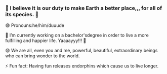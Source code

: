 ### 🐬 I believe it is our duty to make Earth a better place,,, for all of its species. 🐳

😄 Pronouns:he/him/duuude 

🔭 I’m currently working on a bachelor'sdegree in order to live a more fulfilling and happier life. Yaaaayyy!!! 👯 

😄 We are all, even you and me, powerful, beautiful, extraordinary beings who can bring wonder to the world.


 ⚡ Fun fact: Having fun releases endorphins which cause us to live longer.

<!--
**tommytoyou/tommytoyou** is a ✨ _special_ ✨ repository because its `README.md` (this file) appears on your GitHub profile.

Here are some ideas to get you started:

- 🔭 I’m currently working on ...
- 🌱 I’m currently learning ...
- 👯 I’m looking to collaborate on ...
- 🤔 I’m looking for help with ...
- 💬 Ask me about ...
- 📫 How to reach me: ...
- 😄 Pronouns: ...
- ⚡ Fun fact: ...
-->
